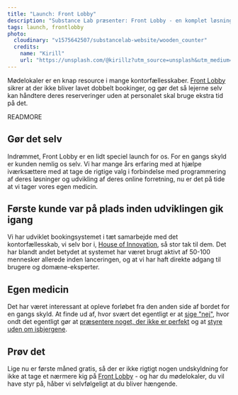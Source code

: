 ```yaml
---
title: "Launch: Front Lobby"
description: "Substance Lab præsenter: Front Lobby - en komplet løsning til booking og reservation af mødelokaler i kontorfællesskaber"
tags: launch, frontlobby
photo:
  cloudinary: "v1575642507/substancelab-website/wooden_counter"
  credits:
    name: "Kirill"
    url: "https://unsplash.com/@kirillz?utm_source=unsplash&utm_medium=referral&utm_content=creditCopyText"
---
```


Mødelokaler er en knap resource i mange kontorfællesskaber.  <a href="https://www.frontlobby.dk" title="Kalenderstyring af mødelokaler i kontorhoteller">Front Lobby</a> sikrer at der ikke bliver lavet dobbelt bookinger, og gør det så lejerne selv kan håndtere deres reserveringer uden at personalet skal bruge ekstra tid på det.

READMORE

## Gør det selv

Indrømmet, Front Lobby er en lidt speciel launch for os. For en gangs skyld er kunden nemlig os selv. Vi har mange års erfaring med at hjælpe iværksættere med at tage de rigtige valg i forbindelse med programmering af deres løsninger og udvikling af deres online forretning, nu er det på tide at vi tager vores egen medicin.


## Første kunde var på plads inden udviklingen gik igang

Vi har udviklet bookingsystemet i tæt samarbejde med det kontorfællesskab, vi selv bor i, <a href="https://houseofinnovation.dk" title="Kontorfællesskabet House of Innovation">House of Innovation</a>, så stor tak til dem. Det har blandt andet betydet at systemet har været brugt aktivt af 50-100 mennesker allerede inden lanceringen, og at vi har haft direkte adgang til brugere og domæne-eksperter.


## Egen medicin

Det har været interessant at opleve forløbet fra den anden side af bordet for en gangs skyld. At finde ud af, hvor svært det egentligt er at <a href="/articles/fokus/" title="Det er svært at sige nej til ens egn idéer">sige "nej"</a>, hvor ondt det egentligt gør at <a href="/articles/om-at-arbejde-iterativt/" title="Det må godt gøre lidt ondt at lancere">præsentere noget, der ikke er perfekt</a> og at <a href="/articles/isbjerge/" title="Nogle features er meget større end man skulle tro">styre uden om isbjergene</a>.


## Prøv det

Lige nu er første måned gratis, så der er ikke rigtigt nogen undskyldning for ikke at tage et nærmere kig på <a href="https://www.frontlobby.dk" title="Mødebooking af lokaler i kontorhoteller">Front Lobby</a> - og har du mødelokaler, du vil have styr på, håber vi selvfølgeligt at du bliver hængende.
